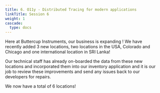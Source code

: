 ```yaml
---
title: 6. O11y - Distributed Tracing for modern applications
linkTitle: Session 6
weight: 1
cascade:
  type: docs
---
```


Here at Buttercup Instruments, our business is expanding ! We have recently added 3 new locations, two locations in the USA, Colorado and Chicago and one international location in SRI Lanka!

Our technical staff has already on-boarded the data from these new locations and incorporated them into our inventory application and it is our job to review these improvements and send any issues back to our developers for repairs.

We now have a total of 6 locations!
